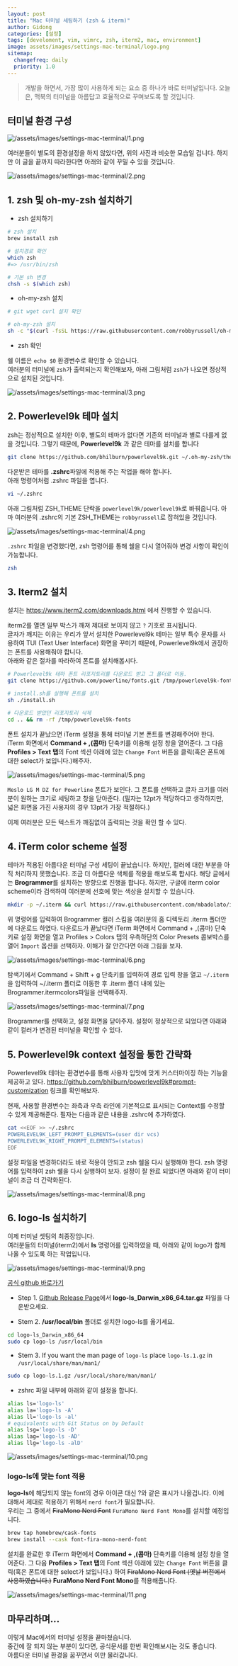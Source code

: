 ```yaml
---
layout: post
title: "Mac 터미널 세팅하기 (zsh & iterm)"
author: Gidong
categories: [설정]
tags: [develoment, vim, vimrc, zsh, iterm2, mac, environment]
image: assets/images/settings-mac-terminal/logo.png
sitemap:
  changefreq: daily
  priority: 1.0
---
```


> 개발을 하면서, 가장 많이 사용하게 되는 요소 중 하나가 바로 터미널입니다.
> 오늘은, 맥북의 터미널을 아름답고 효율적으로 꾸며보도록 할 것입니다.

## 터미널 환경 구성

![/assets/images/settings-mac-terminal/1.png](https://blog.dnd.ac/assets/images/settings-mac-terminal/1.png)

여러분들이 별도의 환경설정을 하지 않았다면, 위의 사진과 비슷한 모습일 겁니다.
하지만 이 글을 끝까지 따라한다면 아래와 같이 꾸밀 수 있을 것입니다.

![/assets/images/settings-mac-terminal/2.png](https://blog.dnd.ac/assets/images/settings-mac-terminal/2.png)

## 1. zsh 및 oh-my-zsh 설치하기

- zsh 설치하기

```bash
# zsh 설치
brew install zsh

# 설치경로 확인
which zsh
#=> /usr/bin/zsh

# 기본 sh 변경
chsh -s $(which zsh)
```

- oh-my-zsh 설치

```bash
# git wget curl 설치 확인

# oh-my-zsh 설치
sh -c "$(curl -fsSL https://raw.githubusercontent.com/robbyrussell/oh-my-zsh/master/tools/install.sh)"
```

- zsh 확인

쉘 이름은 `echo $0` 환경변수로 확인할 수 있습니다.  
여러분의 터미널에 `zsh`가 출력되는지 확인해보자, 아래 그림처럼 `zsh`가 나오면 정상적으로 설치된 것입니다.

![/assets/images/settings-mac-terminal/3.png](https://blog.dnd.ac/assets/images/settings-mac-terminal/3.png)

## 2. Powerlevel9k 테마 설치

zsh는 정상적으로 설치한 이후, 별도의 테마가 없다면 기존의 터미널과 별로 다를게 없을 것입니다.
그렇기 때문에, **Powerlevel9k** 과 같은 테마를 설치를 합니다

```bash
git clone https://github.com/bhilburn/powerlevel9k.git ~/.oh-my-zsh/themes/powerlevel9k
```

다운받은 테마를 **.zshrc**파일에 적용해 주는 작업을 해야 합니다.  
아래 명령어처럼 .zshrc 파일을 엽니다.

```bash
vi ~/.zshrc
```

아래 그림처럼 ZSH_THEME 단락을 `powerlevel9k/powerlevel9k`로 바꿔줍니다. 아마 여러분의 .zshrc의 기본 ZSH_THEME는 `robbyrussell`로 잡혀있을 것입니다.

![/assets/images/settings-mac-terminal/4.png](https://blog.dnd.ac/assets/images/settings-mac-terminal/4.png)

`.zshrc` 파일을 변경했다면, zsh 명령어를 통해 쉘을 다시 열어줘야 변경 사항이 확인이 가능합니다.

```bash
zsh
```

## 3. Iterm2 설치

설치는 https://www.iterm2.com/downloads.html 에서 진행할 수 있습니다.

iterm2를 열면 일부 박스가 깨져 제대로 보이지 않고 `?` 기호로 표시됩니다.  
글자가 깨지는 이유는 우리가 앞서 설치한 Powerlevel9k 테마는 일부 특수 문자를 사용하여 TUI (Text User Interface) 화면을 꾸미기 때문에, Powerlevel9k에서 권장하는 폰트를 사용해줘야 합니다.  
아래와 같은 절차를 따라하여 폰트를 설치해봅시다.

```bash
# Powerlevel9k 테마 폰트 리포지토리를 다운로드 받고 그 폴더로 이동.
git clone https://github.com/powerline/fonts.git /tmp/powerlevel9k-fonts && cd $_

# install.sh를 실행해 폰트를 설치
sh ./install.sh

# 다운로드 받았던 리포지토리 삭제
cd .. && rm -rf /tmp/powerlevel9k-fonts
```

폰트 설치가 끝났으면 iTerm 설정을 통해 터미널 기본 폰트를 변경해주어야 한다. iTerm 화면에서 **Command + ,(콤마)** 단축키를 이용해 설정 창을 열어준다. 그 다음 **Profiles > Text 탭**의 Font 섹션 아래에 있는 `Change Font` 버튼을 클릭(혹은 폰트에 대한 select가 보입니다.)해주자.

![/assets/images/settings-mac-terminal/5.png](https://blog.dnd.ac/assets/images/settings-mac-terminal/5.png)

`Meslo LG M DZ for Powerline` 폰트가 보인다. 그 폰트를 선택하고 글자 크기를 여러분이 원하는 크기로 세팅하고 창을 닫아준다. (필자는 12pt가 적당하다고 생각하지만, 넓은 화면을 가진 사용자의 경우 13pt가 가장 적절하다.)

이제 여러분은 모든 텍스트가 깨짐없이 출력되는 것을 확인 할 수 있다.

## 4. iTerm color scheme 설정

테마가 적용된 아름다운 터미널 구성 세팅이 끝났습니다. 하지만, 컬러에 대한 부분을 아직 처리하지 못했습니다. 조금 더 아름다운 색체를 적용을 해보도록 합시다.
해당 글에서는 **Brogrammer**를 설치하는 방향으로 진행을 합니다. 하지만, 구글에 iterm color scheme이라 검색하여 여러분에 선호에 맞는 색상을 설치할 수 있습니다.

```bash
mkdir -p ~/.iterm && curl https://raw.githubusercontent.com/mbadolato/iTerm2-Color-Schemes/master/schemes/Brogrammer.itermcolors > ~/.iterm/Brogrammer.itermcolors
```

위 명령어를 입력하여 Brogrammer 컬러 스킴을 여러분의 홈 디렉토리 .iterm 폴더안에 다운로드 하였다. 다운로드가 끝났다면 iTerm 화면에서 Command + ,(콤마) 단축키로 설정 화면을 열고 Profiles > Colors 탭의 우측하단의 Color Presets 콤보박스를 열어 `Import` 옵션을 선택하자. 이해가 잘 안간다면 아래 그림을 보자.

![/assets/images/settings-mac-terminal/6.png](https://blog.dnd.ac/assets/images/settings-mac-terminal/6.png)

탐색기에서 Command + Shift + g 단축키를 입력하여 경로 입력 창을 열고 `~/.iterm` 을 입력하여 ~/.iterm 폴더로 이동한 후 .iterm 폴더 내에 있는 Brogrammer.itermcolors파일을 선택해주자.

![/assets/images/settings-mac-terminal/7.png](https://blog.dnd.ac/assets/images/settings-mac-terminal/7.png)

Brogrammer를 선택하고, 설정 화면을 닫아주자. 설정이 정상적으로 되었다면 아래와 같이 컬러가 변경된 터미널을 확인할 수 있다.

## 5. Powerlevel9k context 설정을 통한 간략화

Powerlevel9k 테마는 환경변수를 통해 사용자 입맛에 맞게 커스터마이징 하는 기능을 제공하고 있다. https://github.com/bhilburn/powerlevel9k#prompt-customization 링크를 확인해보자.

현재, 사용할 환경변수는 좌측과 우측 라인에 기본적으로 표시되는 Context를 수정할 수 있게 제공해준다. 필자는 다음과 같은 내용을 .zshrc에 추가하였다.

```bash
cat <<EOF >> ~/.zshrc
POWERLEVEL9K_LEFT_PROMPT_ELEMENTS=(user dir vcs)
POWERLEVEL9K_RIGHT_PROMPT_ELEMENTS=(status)
EOF
```

설정 파일을 변경하더라도 바로 적용이 안되고 zsh 쉘을 다시 실행해야 한다. zsh 명령어를 입력하여 zsh 쉘을 다시 실행하여 보자. 설정이 잘 완료 되었다면 아래와 같이 터미널이 조금 더 간략화된다.

![/assets/images/settings-mac-terminal/8.png](https://blog.dnd.ac/assets/images/settings-mac-terminal/8.png)

## 6. logo-ls 설치하기

이제 터미널 셋팅의 최종장입니다.  
여러분들의 터미널(iterm2)에서 **ls** 명령어를 입력하였을 때, 아래와 같이 logo가 함께 나올 수 있도록 하는 작업입니다.

![/assets/images/settings-mac-terminal/9.png](https://blog.dnd.ac/assets/images/settings-mac-terminal/9.png)

[공식 github 바로가기](https://github.com/Yash-Handa/logo-ls)

- Step 1. [Github Release Page](https://github.com/Yash-Handa/logo-ls/releases)에서 **logo-ls_Darwin_x86_64.tar.gz** 파일을 다운받으세요.

- Stem 2. **/usr/local/bin** 폴더로 설치한 logo-ls를 옮기세요.

```bash
cd logo-ls_Darwin_x86_64
sudo cp logo-ls /usr/local/bin
```

- Stem 3. If you want the man page of `logo-ls` place `logo-ls.1.gz` in `/usr/local/share/man/man1/`

```bash
sudo cp logo-ls.1.gz /usr/local/share/man/man1/
```

- zshrc 파일 내부에 아래와 같이 설정을 합니다.

```bash
alias ls='logo-ls'
alias la='logo-ls -A'
alias ll='logo-ls -al'
# equivalents with Git Status on by Default
alias lsg='logo-ls -D'
alias lag='logo-ls -AD'
alias llg='logo-ls -alD'
```

![/assets/images/settings-mac-terminal/10.png](https://blog.dnd.ac/assets/images/settings-mac-terminal/10.png)

### logo-ls에 맞는 font 적용

**logo-ls**에 해당되지 않는 font의 경우 아이콘 대신 ?와 같은 표시가 나올겁니다.
이에 대해서 제대로 적용하기 위해서 `nerd font`가 필요합니다.  
우리는 그 중에서 ~~FiraMono Nerd Font~~ `FuraMono Nerd Font Mono`를 설치할 예정입니다.

```bash
brew tap homebrew/cask-fonts
brew install --cask font-fira-mono-nerd-font
```

설치를 완료한 후 iTerm 화면에서 **Command + ,(콤마)** 단축키를 이용해 설정 창을 열어준다. 그 다음 **Profiles > Text 탭**의 Font 섹션 아래에 있는 `Change Font` 버튼을 클릭(혹은 폰트에 대한 select가 보입니다.) 하여 ~~FiraMono Nerd Font (옛날 버전에서 사용하였습니다.)~~ **FuraMono Nerd Font Mono**를 적용해줍니다.

![/assets/images/settings-mac-terminal/11.png](https://blog.dnd.ac/assets/images/settings-mac-terminal/11.png)

## 마무리하며...

이렇게 Mac에서의 터미널 설정을 끝마쳤습니다.  
중간에 잘 되지 않는 부분이 있다면, 공식문서를 한번 확인해보시는 것도 좋습니다.  
아름다운 터미널 환경을 꿈꾸면서 이만 물러갑니다.
